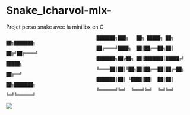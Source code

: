 # Snake_lcharvol-mlx-
Projet perso snake avec la minilibx en C

                                      ███████╗███╗   ██╗ █████╗ ██╗  ██╗███████╗
                                      ██╔════╝████╗  ██║██╔══██╗██║ ██╔╝██╔════╝
                                      ███████╗██╔██╗ ██║███████║█████╔╝ █████╗  
                                      ╚════██║██║╚██╗██║██╔══██║██╔═██╗ ██╔══╝  
                                      ███████║██║ ╚████║██║  ██║██║  ██╗███████╗
                                      ╚══════╝╚═╝  ╚═══╝╚═╝  ╚═╝╚═╝  ╚═╝╚══════╝
                                          
<img src="https://cloud.githubusercontent.com/assets/23408500/26590331/82a7c82a-455a-11e7-8b00-3401a777885c.gif"></img>

